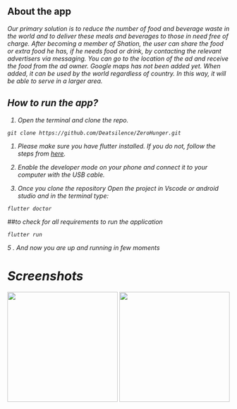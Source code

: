 ## About the app

<i>
Our primary solution is to reduce the number of food and beverage waste in the world and to deliver these meals and beverages to those in need free of charge.
After becoming a member of Shation, the user can share the food or extra food he has, if he needs food or drink, by contacting the relevant advertisers via messaging. You can go to the location of the ad and receive the food from the ad owner. Google maps has not been added yet. When added, it can be used by the world regardless of country. In this way, it will be able to serve in a larger area.

## How to run the app?

1. Open the terminal and clone the repo.

```
git clone https://github.com/Deatsilence/ZeroHunger.git
```

1. Please make sure you have flutter installed. If you do not, follow the steps from <a href="https://flutter.dev/docs/get-started/install" target="_blank">here</a>.

2. Enable the developer mode on your phone and connect it to your computer with the USB cable.

3. Once you clone the repository Open the project in Vscode or android studio and in the terminal type:

```
flutter doctor
```

##to check for all requirements to run the application

```
flutter run
```

5 . And now you are up and running in few moments

# Screenshots

<div style="overflow-x: scroll; white-space: nowrap;">
    <img src="https://user-images.githubusercontent.com/78795973/229185489-9efab606-5dc1-4728-b34f-f4cdc8e7c2ce.png" width="250"> 
    <img src="https://user-images.githubusercontent.com/78795973/229185492-cd5ec8b5-f93c-4cbd-9b27-3a2e8ceb450b.png" width="250"> 
    <img src="https://user-images.githubusercontent.com/78795973/229185458-5ab98a22-d79f-4387-b3c0-bf0e44bc35ec.png" width="250"> 
    <img src="https://user-images.githubusercontent.com/78795973/229185466-f0b69e8d-5a35-4f68-9a96-8a325d37222c.png" width="250"> 
    <img src="https://user-images.githubusercontent.com/78795973/229185468-f26c0cf0-80f2-4967-ad26-5a8d2a624144.png" width="250"> 
    <img src="https://user-images.githubusercontent.com/78795973/229185471-43214c93-d09d-49ac-879d-b1eaec53d35f.png" width="250"> 
    <img src="https://user-images.githubusercontent.com/78795973/229185472-f2364463-544e-4ee8-a20d-d99e3bbe67bf.png" width="250"> 
    <img src="https://user-images.githubusercontent.com/78795973/229185477-d952579a-5143-41e5-9899-a2f309ba6d4c.png" width="250"> 
    <img src="https://user-images.githubusercontent.com/78795973/229185479-15601342-d6a8-4c7b-8635-f0f9967d4f9f.png" width="250"> 
    <img src="https://user-images.githubusercontent.com/78795973/229185483-acbb9aad-f7e5-4685-9698-58c353685991.png" width="250"> 
    <img src="https://user-images.githubusercontent.com/78795973/229185485-50367bee-842f-4622-8c66-3f9c89380b12.png" width="250">
</div>

